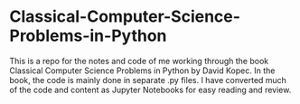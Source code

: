 # Classical-Computer-Science-Problems-in-Python

This is a repo for the notes and code of me working through the book 
Classical Computer Science Problems in Python by David Kopec.
In the book, the code is mainly done in separate .py files.
I have converted much of the code and content as Jupyter Notebooks for easy reading and review.